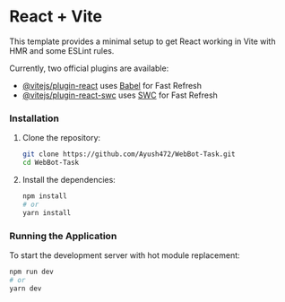 # React + Vite

This template provides a minimal setup to get React working in Vite with HMR and some ESLint rules.

Currently, two official plugins are available:

- [@vitejs/plugin-react](https://github.com/vitejs/vite-plugin-react/blob/main/packages/plugin-react/README.md) uses [Babel](https://babeljs.io/) for Fast Refresh
- [@vitejs/plugin-react-swc](https://github.com/vitejs/vite-plugin-react-swc) uses [SWC](https://swc.rs/) for Fast Refresh

### Installation

1. Clone the repository:
    ```sh
    git clone https://github.com/Ayush472/WebBot-Task.git
    cd WebBot-Task
    ```

2. Install the dependencies:
    ```sh
    npm install
    # or
    yarn install
    ```

### Running the Application

To start the development server with hot module replacement:

```sh
npm run dev
# or
yarn dev